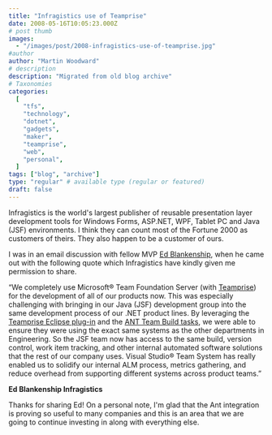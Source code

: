 ```yaml
---
title: "Infragistics use of Teamprise"
date: 2008-05-16T10:05:23.000Z
# post thumb
images:
  - "/images/post/2008-infragistics-use-of-teamprise.jpg"
#author
author: "Martin Woodward"
# description
description: "Migrated from old blog archive"
# Taxonomies
categories:
  [
    "tfs",
    "technology",
    "dotnet",
    "gadgets",
    "maker",
    "teamprise",
    "web",
    "personal",
  ]
tags: ["blog", "archive"]
type: "regular" # available type (regular or featured)
draft: false
---
```


[](http://www.infragistics.com/Default.aspx)Infragistics is the world's largest publisher of reusable presentation layer development tools for Windows Forms, ASP.NET, WPF, Tablet PC and Java (JSF) environments. I think they can count most of the Fortune 2000 as customers of theirs. They also happen to be a customer of ours.

I was in an email discussion with fellow MVP [Ed Blankenship](http://www.edsquared.com/), when he came out with the following quote which Infragistics have kindly given me permission to share.

“We completely use Microsoft® Team Foundation Server (with [Teamprise](http://www.teamprise.com)) for the development of all of our products now. This was especially challenging with bringing in our Java (JSF) development group into the same development process of our .NET product lines. By leveraging the [Teamprise Eclipse plug-in](http://www.teamprise.com/products/plugin/) and the [ANT Team Build tasks](http://www.teamprise.com/products/build/), we were able to ensure they were using the exact same systems as the other departments in Engineering. So the JSF team now has access to the same build, version control, work item tracking, and other internal automated software solutions that the rest of our company uses. Visual Studio® Team System has really enabled us to solidify our internal ALM process, metrics gathering, and reduce overhead from supporting different systems across product teams.”

**Ed Blankenship
Infragistics**

Thanks for sharing Ed! On a personal note, I'm glad that the Ant integration is proving so useful to many companies and this is an area that we are going to continue investing in along with everything else.
